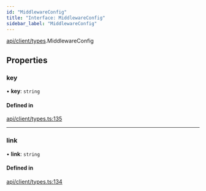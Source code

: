 ```yaml
---
id: "MiddlewareConfig"
title: "Interface: MiddlewareConfig"
sidebar_label: "MiddlewareConfig"
---
```


[api/client/types](../../../../../modules/API/Client/Types/Types.md).MiddlewareConfig

## Properties

### key

• **key**: `string`

#### Defined in

[api/client/types.ts:135](https://github.com/PolymeshAssociation/polymesh-sdk/blob/88db4a911/src/api/client/types.ts#L135)

___

### link

• **link**: `string`

#### Defined in

[api/client/types.ts:134](https://github.com/PolymeshAssociation/polymesh-sdk/blob/88db4a911/src/api/client/types.ts#L134)
